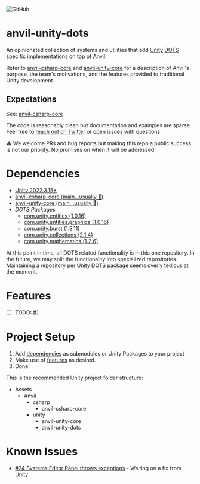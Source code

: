 ![GitHub](https://img.shields.io/github/license/decline-cookies/anvil-csharp-core)

# anvil-unity-dots

An opinionated collection of systems and utilities that add [Unity](https://unity.com) [DOTS](https://unity.com/dots) specific implementations on top of Anvil.

Refer to [anvil-csharp-core](https://github.com/decline-cookies/anvil-csharp-core) and [anvil-unity-core](https://github.com/decline-cookies/anvil-unity-core) for a description of Anvil's purpose, the team's motivations, and the features provided to traditional Unity development.

## Expectations
See: [anvil-csharp-core](https://github.com/decline-cookies/anvil-csharp-core)

The code is reasonably clean but documentation and examples are sparse. Feel free to [reach out on Twitter](https://twitter.com/declinecookies) or open issues with questions.

⚠️ We welcome PRs and bug reports but making this repo a public success is not our priority. No promises on when it will be addressed!

# Dependencies
- [Unity 2022.3.15+](https://unity.com/)
- [anvil-csharp-core (main...usually 😬)](https://github.com/decline-cookies/anvil-csharp-core)
- [anvil-unity-core (main...usually 😬)](https://github.com/decline-cookies/anvil-unity-core)
- *DOTS Packages*
    - [com.unity.entities (1.0.16)](https://docs.unity3d.com/Packages/com.unity.entities@1.0/manual/index.html)
    - [com.unity.entities.graphics (1.0.16)](https://docs.unity3d.com/Packages/com.unity.entities.graphics@1.0/manual/index.html)
    - [com.unity.burst (1.8.11)](https://docs.unity3d.com/Packages/com.unity.burst@1.8/manual/index.html)
    - [com.unity.collections (2.1.4)](https://docs.unity3d.com/Packages/com.unity.collections@2.1/manual/index.html)
    - [com.unity.mathematics (1.2.6)](https://docs.unity3d.com/Packages/com.unity.mathematics@1.2/manual/index.html)
    
At this point in time, all DOTS related functionality is in this one repository. In the future, we may split the functionality into specialized repositories. Maintaining a repository per Unity DOTS package seems overly tedious at the moment.

# Features
 - [ ] TODO: [#1](https://github.com/decline-cookies/anvil-unity-dots/issues/1)

# Project Setup
1. Add [dependencies](#dependencies) as submodules or Unity Packages to your project
2. Make use of [features](#features) as desired.
3. Done!

This is the recommended Unity project folder structure:
- Assets
  - Anvil
    - csharp
      - anvil-csharp-core
    - unity
      - anvil-unity-core
      - anvil-unity-dots

# Known Issues
 - [#24 Systems Editor Panel throws exceptions](https://github.com/decline-cookies/anvil-unity-dots/issues/24) - Waiting on a fix from Unity
